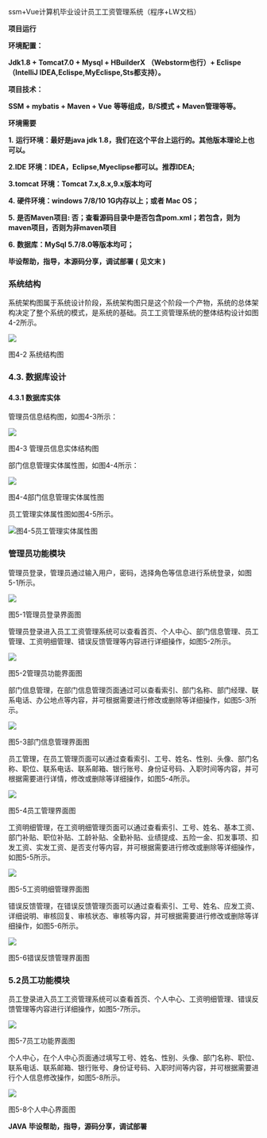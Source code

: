 ssm+Vue计算机毕业设计员工工资管理系统（程序+LW文档）

**项目运行**

**环境配置：**

**Jdk1.8 + Tomcat7.0 + Mysql + HBuilderX** **（Webstorm也行）+ Eclispe（IntelliJ
IDEA,Eclispe,MyEclispe,Sts都支持）。**

**项目技术：**

**SSM + mybatis + Maven + Vue** **等等组成，B/S模式 + Maven管理等等。**

**环境需要**

**1.** **运行环境：最好是java jdk 1.8，我们在这个平台上运行的。其他版本理论上也可以。**

**2.IDE** **环境：IDEA，Eclipse,Myeclipse都可以。推荐IDEA;**

**3.tomcat** **环境：Tomcat 7.x,8.x,9.x版本均可**

**4.** **硬件环境：windows 7/8/10 1G内存以上；或者 Mac OS；**

**5.** **是否Maven项目: 否；查看源码目录中是否包含pom.xml；若包含，则为maven项目，否则为非maven项目**

**6.** **数据库：MySql 5.7/8.0等版本均可；**

**毕设帮助，指导，本源码分享，调试部署** **(** **见文末** **)**

### 系统结构

系统架构图属于系统设计阶段，系统架构图只是这个阶段一个产物，系统的总体架构决定了整个系统的模式，是系统的基础。员工工资管理系统的整体结构设计如图4-2所示。

![](./res/c8c14ba930d94da0af8cc955401d91b4.png)

图4-2 系统结构图

### 4.3. 数据库设计

#### 4.3.1 数据库实体

管理员信息结构图，如图4-3所示：

![](./res/7cdbae45447d4145a8de460d1a467e59.png)

图4-3 管理员信息实体结构图

部门信息管理实体属性图，如图4-4所示：

![](./res/f7605c011dfc49778f36e5a19be5733e.png)

图4-4部门信息管理实体属性图

员工管理实体属性图如图4-5所示。

![](./res/56b4e41bdcec481e9b29f858f14d0708.png)图4-5员工管理实体属性图

### 管理员功能模块

管理员登录，管理员通过输入用户，密码，选择角色等信息进行系统登录，如图5-1所示。

![](./res/39637df377d0466a917c2791b113520b.png)

图5-1管理员登录界面图

管理员登录进入员工工资管理系统可以查看首页、个人中心、部门信息管理、员工管理、工资明细管理、错误反馈管理等内容进行详细操作，如图5-2所示。

![](./res/8a27e81883a84882a610302867c6dbfb.png)

图5-2管理员功能界面图

部门信息管理，在部门信息管理页面通过可以查看索引、部门名称、部门经理、联系电话、办公地点等内容，并可根据需要进行修改或删除等详细操作，如图5-3所示。

![](./res/f42c11a67b3c43869e0d08232d2d2df2.png)

图5-3部门信息管理界面图

员工管理，在员工管理页面可以通过查看索引、工号、姓名、性别、头像、部门名称、职位、联系电话、联系邮箱、银行账号、身份证号码、入职时间等内容，并可根据需要进行详情，修改或删除等详细操作，如图5-4所示。

![](./res/24010d93ba1a46718f7644d98892e2c9.png)

图5-4员工管理界面图

工资明细管理，在工资明细管理页面可以通过查看索引、工号、姓名、基本工资、部门补贴、职位补贴、工龄补贴、全勤补贴、业绩提成、五险一金、扣发事项、扣发工资、实发工资、是否支付等内容，并可根据需要进行修改或删除等详细操作，如图5-5所示。

![](./res/2d31aa685f0447beae028e1e0a45fd7a.png)

图5-5工资明细管理界面图

错误反馈管理，在错误反馈管理页面可以通过查看索引、工号、姓名、应发工资、详细说明、审核回复、审核状态、审核等内容，并可根据需要进行修改或删除等详细操作，如图5-6所示。

![](./res/4971f47edd744a8f9816673f166437c6.png)

图5-6错误反馈管理界面图

### 5.2员工功能模块

员工登录进入员工工资管理系统可以查看首页、个人中心、工资明细管理、错误反馈管理等内容进行详细操作，如图5-7所示。

![](./res/6aacf5a5b24449d48587c37ee960a18b.png)

图5-7员工功能界面图

个人中心，在个人中心页面通过填写工号、姓名、性别、头像、部门名称、职位、联系电话、联系邮箱、银行账号、身份证号码、入职时间等内容，并可根据需要进行个人信息修改操作，如图5-8所示。

![](./res/e74d7b2c974a402bbab365a2ad1f9776.png)

图5-8个人中心界面图

**JAVA** **毕设帮助，指导，源码分享，调试部署**

